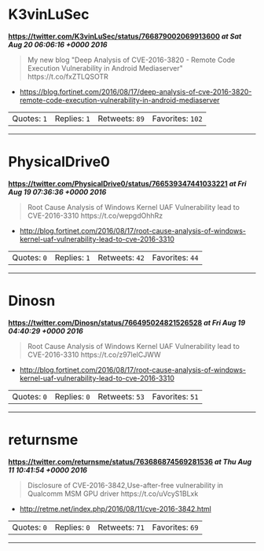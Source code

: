 # K3vinLuSec
**https://twitter.com/K3vinLuSec/status/766879002069913600 _at Sat Aug 20 06:06:16 +0000 2016_**
<blockquote>
My new blog "Deep Analysis of CVE-2016-3820 - Remote Code Execution Vulnerability in Android Mediaserver" 
https://t.co/fxZTLQSOTR
</blockquote>

* https://blog.fortinet.com/2016/08/17/deep-analysis-of-cve-2016-3820-remote-code-execution-vulnerability-in-android-mediaserver

<table><tr>
<td>Quotes: <code>1</code></td>
<td>Replies: <code>1</code></td>
<td>Retweets: <code>89</code></td>
<td>Favorites: <code>102</code></td>
</tr></table>

---

# PhysicalDrive0
**https://twitter.com/PhysicalDrive0/status/766539347441033221 _at Fri Aug 19 07:36:36 +0000 2016_**
<blockquote>
Root Cause Analysis of Windows Kernel UAF Vulnerability lead to CVE-2016-3310 https://t.co/wepgdOhhRz
</blockquote>

* http://blog.fortinet.com/2016/08/17/root-cause-analysis-of-windows-kernel-uaf-vulnerability-lead-to-cve-2016-3310

<table><tr>
<td>Quotes: <code>0</code></td>
<td>Replies: <code>1</code></td>
<td>Retweets: <code>42</code></td>
<td>Favorites: <code>44</code></td>
</tr></table>

---

# Dinosn
**https://twitter.com/Dinosn/status/766495024821526528 _at Fri Aug 19 04:40:29 +0000 2016_**
<blockquote>
Root Cause Analysis of Windows Kernel UAF Vulnerability lead to CVE-2016-3310 https://t.co/z97lelCJWW
</blockquote>

* http://blog.fortinet.com/2016/08/17/root-cause-analysis-of-windows-kernel-uaf-vulnerability-lead-to-cve-2016-3310

<table><tr>
<td>Quotes: <code>0</code></td>
<td>Replies: <code>0</code></td>
<td>Retweets: <code>53</code></td>
<td>Favorites: <code>51</code></td>
</tr></table>

---

# returnsme
**https://twitter.com/returnsme/status/763686874569281536 _at Thu Aug 11 10:41:54 +0000 2016_**
<blockquote>
Disclosure of CVE-2016-3842,Use-after-free vulnerability in Qualcomm MSM GPU driver https://t.co/uVcyS1BLxk
</blockquote>

* http://retme.net/index.php/2016/08/11/cve-2016-3842.html

<table><tr>
<td>Quotes: <code>0</code></td>
<td>Replies: <code>0</code></td>
<td>Retweets: <code>71</code></td>
<td>Favorites: <code>69</code></td>
</tr></table>

---

